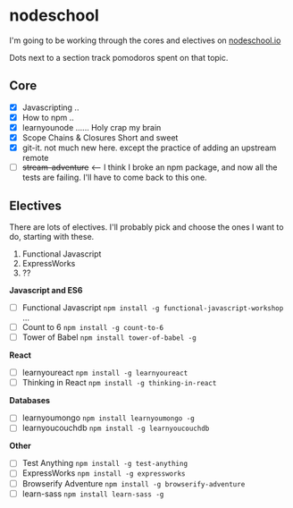 # nodeschool

I'm going to be working through the cores and electives on [nodeschool.io](http://nodeschool.io/)

Dots next to a section track pomodoros spent on that topic.

## Core

* [x] Javascripting ..
* [x] How to npm ..
* [x] learnyounode ...... Holy crap my brain
* [x] Scope Chains & Closures Short and sweet
* [x] git-it. not much new here. except the practice of adding an upstream remote
* [ ] ~~stream-adventure~~ <-- I think I broke an npm package, and now all the tests are failing. I'll have to come back to this one.

## Electives

There are lots of electives. I'll probably pick and choose the ones I want to do, starting with these.

1. Functional Javascript
2. ExpressWorks
3. ??

__Javascript and ES6__
* [ ] Functional Javascript `npm install -g functional-javascript-workshop` ...
* [ ] Count to 6 `npm install -g count-to-6`
* [ ] Tower of Babel `npm install tower-of-babel -g`

__React__
* [ ] learnyoureact `npm install -g learnyoureact`
* [ ] Thinking in React `npm install -g thinking-in-react`

__Databases__
* [ ] learnyoumongo `npm install learnyoumongo -g`
* [ ] learnyoucouchdb `npm install -g learnyoucouchdb`

__Other__
* [ ] Test Anything `npm install -g test-anything`
* [ ] ExpressWorks `npm install -g expressworks`
* [ ] Browserify Adventure `npm install -g browserify-adventure`
* [ ] learn-sass `npm install learn-sass -g`

